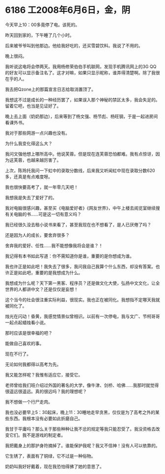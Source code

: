 # 6186 工2008年6月6日，金，阴

今天早上10：00多竟停了电。该死的。

昨天回到家的，下午睡了几个小时。

后来被爷爷叫到他那边。他给我好吃的，还买雪碧饮料。我说了不用的。

晚上很闷。

我听说这电将会停两天。我用杨修荣伯伯手机联网，发现手机腾讯网上的3G QQ的好友可以显示备注名了。这才对嘛，如果只显示昵称，谁弄得清楚啊。除了我很在乎的人。

我去把Qzone上的那篇宣言日志给取消置顶了。

我想这不过是成长的一种经历罢了，如果误入那个神秘的禁区太多，我会失足的。留着它吧，也当是见证好了。

晚上去上面（奶奶那边），后来等到了杨文强、杨节彪、杨旺钢，于是一起进房间看课外书。

我对于那些网游一点兴趣也没有。

为什么我变化得这么大？

我问文强他想上哪所高中。他说芙蓉。但是现在连芙蓉恐怕都难。我有点惊讶，因为这芙蓉，也越来越厉害了。

上次，陈玲托我问一下虹中的录取分数线，后来我又听闻虹中现在录取分数620多，还真是有点难度呀。

我也很快要高考了，就一年零几天吧！

我想我是失去了爱好了的。

我对电脑很感兴趣，甚至买《电脑爱好者》《网友世界》，中午上楼去阅览室继续搜有关电脑的书……可是这一切有意义吗？

我已经很久没去租小说书来看了，甚至我现在也不想看了，是人已厌倦了吗？

还是因为人的成长，要舍弃很多？

舍弃我的爱好、任性……我不能想像我将会是谁？！

我记得有本书如此写道：你不需知道你是谁，重要的是你想成为谁。

我也许正是如此吧！我失去了很多，我问我自己我算个什么东西，却没有答案。也许正是如此吧，重要的是我想成为什么。

我想成为什么呢？天下第一黑客、程序员？还是做文化大使，弘扬中文文化，让全世界的人都讲中文？还是仅仅是妄想！

这个当今的社会很注重实际利益，很现实。我也正在被同化。我想指不定哪天我就被同化了。

烛光在闪动！昏黄，我感觉情景似曾相识。以前有一次停电，我与文广、节柯哥哥一起点起蜡烛看小说。

那时应该是很幸福的吧？

能做自己喜欢的事。

现在不行了。

无论如何我都得以高考为先。

我又能怎样呢？我惟有适应它，接受它。

老师曾给我们班介绍过外国的著名的大学，像牛津、剑桥、哈佛……我那时就觉得很遥远很遥远。真的很远吗？我的理想呢？

我不想做一个行尸走肉。

我也没必要早上5：30起床，晚上11：30睡地走早贪黑，仅仅是为了高考之外的某些东西。我根本没有必要如此折磨自己。

我甘于平庸吗？那么关于那些种种让我不忿的规定等我只能忍受了。我没资格去改变它们。我不是游戏的制定者。

我把戴身上的那护身符摘掉了。谁能保护我呢？我又不信神！没有人可以依靠的。

它生锈了，表面有了铜绿，它不过是一种俗物。

奶奶叫我好好戴着，现在我恐怕得拂了她的意思了。
